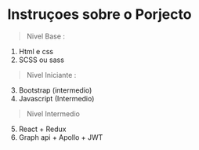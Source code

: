 # Instruçoes sobre o Porjecto

> Nivel Base :

1.  Html e css
2.  SCSS ou sass 

> Nivel Iniciante  :

3.  Bootstrap (intermedio)
4. Javascript (Intermedio)

> Nivel Intermedio

5. React + Redux
6. Graph api + Apollo + JWT

